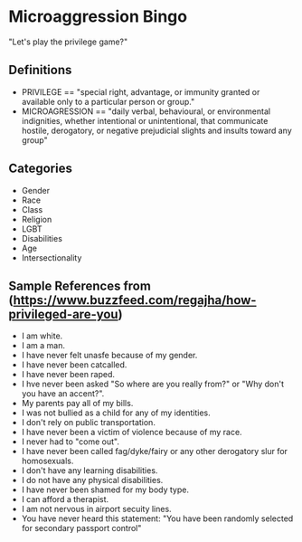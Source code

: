 # Microaggression Bingo 
"Let's play the privilege game?"

## Definitions
* PRIVILEGE == "special right, advantage, or immunity granted or available only to a particular person or group."
* MICROAGRESSION == "daily verbal, behavioural, or environmental indignities, whether intentional or unintentional, that communicate hostile, derogatory, or negative prejudicial slights and insults toward any group"

## Categories 
* Gender
* Race
* Class
* Religion
* LGBT
* Disabilities
* Age
* Intersectionality


## Sample References from (https://www.buzzfeed.com/regajha/how-privileged-are-you)
* I am white.
* I am a man.
* I have never felt unasfe because of my gender.
* I have never been catcalled.
* I have never been raped.
* I hve never been asked "So where are you really from?" or "Why don't you have an accent?".
* My parents pay all of my bills.
* I was not bullied as a child for any of my identities.
* I don't rely on public transportation.
* I have never been a victim of violence because of my race.
* I never had to "come out".
* I have never been called fag/dyke/fairy or any other derogatory slur for homosexuals.
* I don't have any learning disabilities.
* I do not have any physical disabilities.
* I have never been shamed for my body type.
* I can afford a therapist.
*  I am not nervous in airport secuity lines.
* You have never heard this statement: "You have been randomly selected for secondary passport control"


